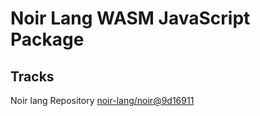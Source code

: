 # Noir Lang WASM JavaScript Package

## Tracks
Noir lang Repository [noir-lang/noir@9d16911](https://github.com/noir-lang/noir/tree/9d169118211b78a39bcdcafb404f4dafc6fecae1)